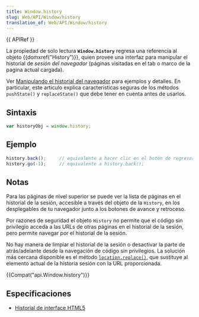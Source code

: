 ```yaml
---
title: Window.history
slug: Web/API/Window/history
translation_of: Web/API/Window/history
---
```


{{ APIRef }}

La propiedad de solo lectura **`Window.history`** regresa una referencia al objeto {{domxref("History")}}, quien provee una interfaz para manipular el historial de _sesión del navegador_ (páginas visitadas en el tab o marco de la pagina actual cargada).

Ver [Manipulando el historial del navegador](/es/docs/DOM/Manipulando_el_historial_del_navegador) para ejemplos y detalles. En particular, este articulo explica características seguras de los métodos `pushState()` y `replaceState()` que debe tener en cuenta antes de usarlos.

## Sintaxis

```js
var historyObj = window.history;
```

## Ejemplo

```js
history.back();     // equivalente a hacer clic en el botón de regresar
history.go(-1);     // equivalente a history.back();
```

## Notas

Para las páginas de nivel superior se puede ver la lista de páginas en el historial de la sesión, accesible a través del objeto de la `History`, en los desplegables de tu navegador junto a los botones de avance y retroceso.

Por razones de seguridad el objeto `History` no permite que el código sin privilegio acceda a las URLs de otras páginas en el historial de la sesión, pero permite navegar por el historial de la sesión.

No hay manera de limpiar el historial de la sesión o desactivar la parte de atrás/adelante desde la navegación de código sin privilegios. La solución más cercana disponible es el método [`location.replace()`](/es/docs/Web/API/Window/location#replace), que sustituye al elemento actual de la historia sesión con la URL proporcionada.

{{Compat("api.Window.history")}}

## Especificaciones

- [Historial de interface HTML5](http://whatwg.org/html#the-history-interface)

